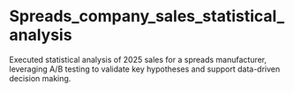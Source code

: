 # Spreads_company_sales_statistical_analysis
Executed statistical analysis of 2025 sales for a spreads manufacturer, leveraging A/B testing to validate key hypotheses and support data-driven decision making.
